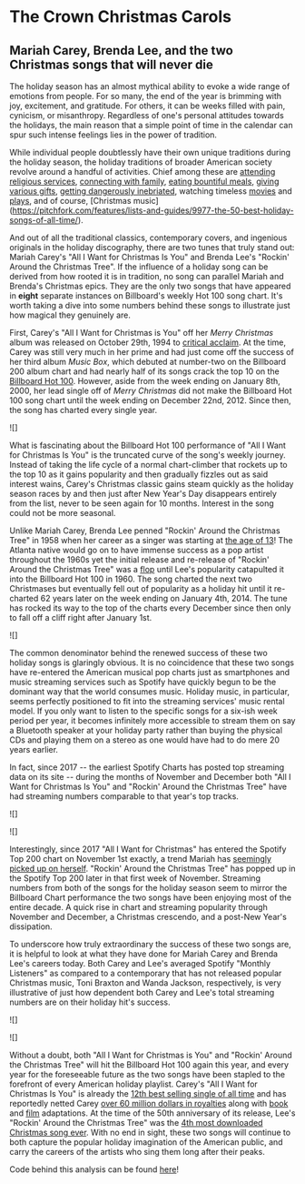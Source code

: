 #  The Crown Christmas Carols
## Mariah Carey, Brenda Lee, and the two Christmas songs that will never die

The holiday season has an almost mythical ability to evoke a wide range of emotions from people. For so many, the end of the year is brimming with joy, excitement, and gratitude. For others, it can be weeks filled with pain, cynicism, or misanthropy. Regardless of one's personal attitudes towards the holidays, the main reason that a simple point of time in the calendar can spur such intense feelings lies in the power of tradition. 

While individual people doubtlessly have their own unique traditions during the holiday season, the holiday traditions of broader American society revolve around a handful of activities. Chief among these are [attending religious services](https://www.pewresearch.org/fact-tank/2014/04/18/when-easter-and-christmas-near-more-americans-search-online-for-church/), [connecting with family](https://www.travelweekly.com/Travel-News/Travel-Agent-Issues/40-percent-of-Americans-expected-to-travel-during-holidays), [eating bountiful meals](https://www.ajc.com/lifestyles/food--cooking/eat-million-turkeys-this-thanksgiving-plus-more-holiday-factoids/8GbHMKEHBaBfQvCl67FVWO/), [giving various gifts](https://abcnews.go.com/WN/mailform?id=14998335), [getting dangerously inebriated](https://www.abc15.com/news/national/drunk-driving-statistics-new-years-eve), watching timeless [movies](https://www.today.com/popculture/75-best-christmas-movies-all-time-2019-holidays-ranked-t168135) and [plays](https://www.backstage.com/magazine/article/classic-contemporary-holiday-plays-musicals-11396/), and of course, [Christmas music] (https://pitchfork.com/features/lists-and-guides/9977-the-50-best-holiday-songs-of-all-time/). 

And out of all the traditional classics, contemporary covers, and ingenious originals in the holiday discography, there are two tunes that truly stand out: Mariah Carey's "All I Want for Christmas Is You" and Brenda Lee's "Rockin' Around the Christmas Tree". If the influence of a holiday song can be derived from how rooted it is in tradition, no song can parallel Mariah and Brenda's Christmas epics. They are the only two songs that have appeared in **eight** separate instances on Billboard's weekly Hot 100 song chart. It's worth taking a dive into some numbers behind these songs to illustrate just how magical they genuinely are.

First, Carey's "All I Want for Christmas is You" off her *Merry Christmas* album was released on October 29th, 1994 to [critical acclaim](https://pqasb.pqarchiver.com/boston/access/62040881.html?dids=62040881:62040881&FMT=ABS&FMTS=ABS:FT&type=current&date=Dec+04%2C+1994&author=Steve+Morse%2C+Globe+Staff&pub=Boston+Globe+%28pre-1997+Fulltext%29&desc=Carey+marks+the+season+with+music%2C+good+works&pqatl=google). At the time, Carey was still very much in her prime and had just come off the success of her third album *Music Box*, which debuted at number-two on the Billboard 200 album chart and had nearly half of its songs crack the top 10 on the [Billboard Hot 100](https://www.billboard.com/articles/review/5679999/mariah-careys-music-box-at-20-classic-track-by-track-review). However, aside from the week ending on January 8th, 2000, her lead single off of *Merry Christmas* did not make the Billboard Hot 100 song chart until the week ending on December 22nd, 2012. Since then, the song has charted every single year.

![]

What is fascinating about the Billboard Hot 100 performance of "All I Want for Christmas Is You" is the truncated curve of the song's weekly journey. Instead of taking the life cycle of a normal chart-climber that rockets up to the top 10 as it gains popularity and then gradually fizzles out as said interest wains, Carey's Christmas classic gains steam quickly as the holiday season races by and then just after New Year's Day disappears entirely from the list, never to be seen again for 10 months. Interest in the song could not be more seasonal.

Unlike Mariah Carey, Brenda Lee penned "Rockin' Around the Christmas Tree" in 1958 when her career as a singer was starting at [the age of 13](https://www.thevintagenews.com/2016/12/11/brenda-lee-was-only-13-years-old-when-she-recorded-rockin-around-the-christmas-tree/)! The Atlanta native would go on to have immense success as a pop artist throughout the 1960s yet the initial release and re-release of "Rockin' Around the Christmas Tree" was a [flop](https://www.billboard.com/articles/news/holiday/8488659/brenda-lee-rockin-around-the-christmas-tree-lyrics) until Lee's popularity catapulted it into the Billboard Hot 100 in 1960. The song charted the next two Christmases but eventually fell out of popularity as a holiday hit until it re-charted 62 years later on the week ending on January 4th, 2014. The tune has rocked its way to the top of the charts every December since then only to fall off a cliff right after January 1st.

![]

The common denominator behind the renewed success of these two holiday songs is glaringly obvious. It is no coincidence that these two songs have re-entered the American musical pop charts just as smartphones and music streaming services such as Spotify have quickly begun to be the dominant way that the world consumes music. Holiday music, in particular, seems perfectly positioned to fit into the streaming services' music rental model. If you only want to listen to the specific songs for a six-ish week period per year, it becomes infinitely more accessible to stream them on say a Bluetooth speaker at your holiday party rather than buying the physical CDs and playing them on a stereo as one would have had to do mere 20 years earlier. 

In fact, since 2017 -- the earliest Spotify Charts has posted top streaming data on its site -- during the months of November and December both "All I Want for Christmas Is You" and "Rockin' Around the Christmas Tree" have had streaming numbers comparable to that year's top tracks. 

![]

![]

Interestingly, since 2017 "All I Want for Christmas" has entered the Spotify Top 200 chart on November 1st exactly, a trend Mariah has [seemingly picked up on herself](https://twitter.com/MariahCarey/status/1190161809887694848?s=20). "Rockin' Around the Christmas Tree" has popped up in the Spotify Top 200 later in that first week of November. Streaming numbers from both of the songs for the holiday season seem to mirror the Billboard Chart performance the two songs have been enjoying most of the entire decade. A quick rise in chart and streaming popularity through November and December, a Christmas crescendo, and a post-New Year's dissipation. 

To underscore how truly extraordinary the success of these two songs are, it is helpful to look at what they have done for Mariah Carey and Brenda Lee's careers today. Both Carey and Lee's averaged Spotify "Monthly Listeners" as compared to a contemporary that has not released popular Christmas music, Toni Braxton and Wanda Jackson, respectively, is very illustrative of just how dependent both Carey and Lee's total streaming numbers are on their holiday hit's success.

![]

![]

Without a doubt, both "All I Want for Christmas is You" and "Rockin' Around the Christmas Tree" will hit the Billboard Hot 100 again this year, and every year for the foreseeable future as the two songs have been stapled to the forefront of every American holiday playlist. Carey's "All I Want for Christmas Is You" is already the [12th best selling single of all time](http://www.seattlepi.com/technology/businessinsider/article/The-True-Story-Behind-Mariah-Carey-s-All-I-Want-5092879.php) and has reportedly netted Carey [over 60 million dollars in royalties](https://www.webcitation.org/6vOMs43oI?url=https://www.economist.com/blogs/graphicdetail/2017/11/daily-chart-25?fsrc=scn%2Ftw%2Fte%2Fbl%2Fed%2F) along with [book](https://www.webcitation.org/6vAsSEAT7?url=https://www.hollywoodreporter.com/news/mariah-careys-all-i-want-christmas-is-you-song-become-universal-movie-987595) and [film](http://www.nydailynews.com/gossip/2008/09/22/2008-09-22_mariah_carey_makes_new_push_into_acting.html) adaptations. At the time of the 50th anniversary of its release, Lee's "Rockin' Around the Christmas Tree" was the [4th most downloaded Christmas song ever](https://countrymusicnation.com/leann-rimes-shimmies-around-the-stage-while-singing-rockin-around-the-christmas-tree). With no end in sight, these two songs will continue to both capture the popular holiday imagination of the American public, and carry the careers of the artists who sing them long after their peaks.

Code behind this analysis can be found [here](https://github.com/anesta95/Holiday_Song_Analysis)!